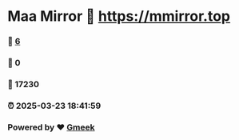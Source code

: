 # Maa Mirror :link: https://mmirror.top 
### :page_facing_up: [6](https://mmirror.top/tag.html) 
### :speech_balloon: 0 
### :hibiscus: 17230 
### :alarm_clock: 2025-03-23 18:41:59 
### Powered by :heart: [Gmeek](https://github.com/Meekdai/Gmeek)

